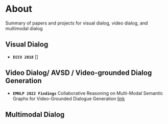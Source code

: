 # About
Summary of papers and projects for visual dialog, video dialog, and multimodal dialog

## Visual Dialog
* ****`ECCV 2018`**** []


## Video Dialog/ AVSD / Video-grounded Dialog Generation
* ****`EMNLP 2022 Findings`**** Collaborative Reasoning on Multi-Modal Semantic Graphs for Video-Grounded Dialogue Generation [link](https://arxiv.org/pdf/2210.12460.pdf)


## Multimodal Dialog
